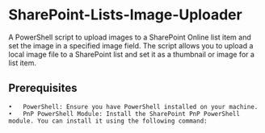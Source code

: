# SharePoint-Lists-Image-Uploader
A PowerShell script to upload images to a SharePoint Online list item and set the image in a specified image field. The script allows you to upload a local image file to a SharePoint list and set it as a thumbnail or image for a list item.

## Prerequisites

	•	PowerShell: Ensure you have PowerShell installed on your machine.
	•	PnP PowerShell Module: Install the SharePoint PnP PowerShell module. You can install it using the following command:
